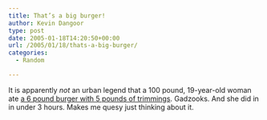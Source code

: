 ```yaml
---
title: That’s a big burger!
author: Kevin Dangoor
type: post
date: 2005-01-18T14:20:50+00:00
url: /2005/01/18/thats-a-big-burger/
categories:
  - Random

---
```

It is apparently _not_ an urban legend that a 100 pound, 19-year-old woman ate [a 6 pound burger with 5 pounds of trimmings][1]. Gadzooks. And she did in in under 3 hours. Makes me quesy just thinking about it.

 [1]: http://www.snopes.com/photos/commercials/bigburger.asp#photo3 "Urban Legends Reference Pages: Photo Gallery (Big Burger)"